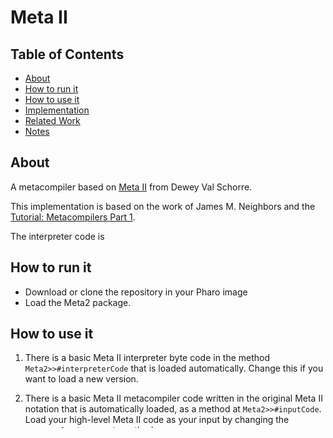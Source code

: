# Meta II

## Table of Contents

* [About](#about)
* [How to run it](#how-to-run-it)
* [How to use it](#how-to-use-it)
* [Implementation](#implementation)
* [Related Work](#related-work)
* [Notes](#notes)


## About

A metacompiler based on [Meta II](https://dl.acm.org/doi/10.1145/800257.808896) from Dewey Val Schorre.

This implementation is based on the work of James M. Neighbors and the [Tutorial: Metacompilers Part 1](https://www.bayfronttechnologies.com/mc_tutorial.html).

The interpreter code is 

## How to run it

* Download or clone the repository in your Pharo image
* Load the Meta2 package.

## How to use it

1) There is a basic Meta II interpreter byte code in the method `Meta2>>#interpreterCode` that is loaded automatically. Change this if you want to load a new version.

2) There is a basic Meta II metacompiler code written in the original Meta II notation that is automatically loaded, as a method at `Meta2>>#inputCode`. Load your high-level Meta II code as your input by changing the `Meta2>>#loadInputCode` method.

3) Open Playground and execute the following
```
meta := Meta2 new.
meta startCompile
```

4) The output interpreter will be automatically saved as a method in `Meta2>>#outputCode`

## Implementation

The Meta II metacompiler is very compact. The basic Meta II compiler that generates and write it's own language is just 6 statements and all the code is just 26 lines of code. The 26 lines in turn are compiled to Meta II byte code of just 211 lines. To move the compiler to a different target only the byte op codes need to be reimplemented. The basic op code table consists of the following operators:

| Operation     | Purpose                                   |
| ------------- | -------------                             |
| ADR           | Starting location                         |
| END           | End of input                              |
| TST 'string'  | Test for input string                     |
| ID            | Test for Identifier Token                 |
| NUM           | Test for Number Token                     |
| SR            | Test if begins with a string              |
| CLL AAA       | Call subroutine in location AAA           |
| R             | Return to the exit address                |
| SET           | Set branch switch on                      |
| B AAA         | Branch unconditionally to location AAA    |
| BT AAA        | Branch to location AAA if switch is ON    |
| BF AAA        | Branch to location AAA if switch is OFF   |
| BE            | Branch to Error if False                  |
| CL 'string'   | Copy the literal string                   |
| CI            | Copy the input buffer to the output       |
| GN1           | Generate Label at Cell 1 in the stack     |
| GN2           | Same as GN1 but on Cell 2                 |
| LB            | Move to Label field                       |
| OUT           | Output the output buffer                  |

Currently the implementation reproduces the original Meta II from Dewey Val Schorre. But the idea is to use it as a "stepping stone" as shown by James M. Neighbors.

## Related Work

* [OMeta](https://tinlizzie.org/VPRIPapers/tr2007003_ometa.pdf) from VPRI.
* [Ohm](https://ohmjs.org/) - successor to OMeta

## Notes

There is stuff to be done - tests, GUI, features, syntax...
